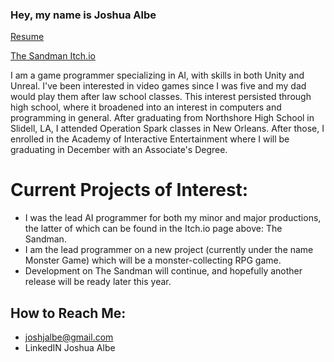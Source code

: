 ### Hey, my name is Joshua Albe

[Resume](https://resume.creddle.io/resume/ie6b08n6lr6)

[The Sandman Itch.io](https://reposeproductions.itch.io/sandman)

I am a game programmer specializing in AI, with skills in both Unity and Unreal. I've been interested in video games since I was five and my dad would play them after law school classes. This interest persisted through high school, where it broadened into an interest in computers and programming in general. After graduating from Northshore High School in Slidell, LA, I attended Operation Spark classes in New Orleans. After those, I enrolled in the Academy of Interactive Entertainment where I will be graduating in December with an Associate's Degree.

# Current Projects of Interest:
- I was the lead AI programmer for both my minor and major productions, the latter of which can be found in the Itch.io page above: The Sandman.
- I am the lead programmer on a new project (currently under the name Monster Game) which will be a monster-collecting RPG game.
- Development on The Sandman will continue, and hopefully another release will be ready later this year.

## How to Reach Me:
- joshjalbe@gmail.com
- LinkedIN Joshua Albe
